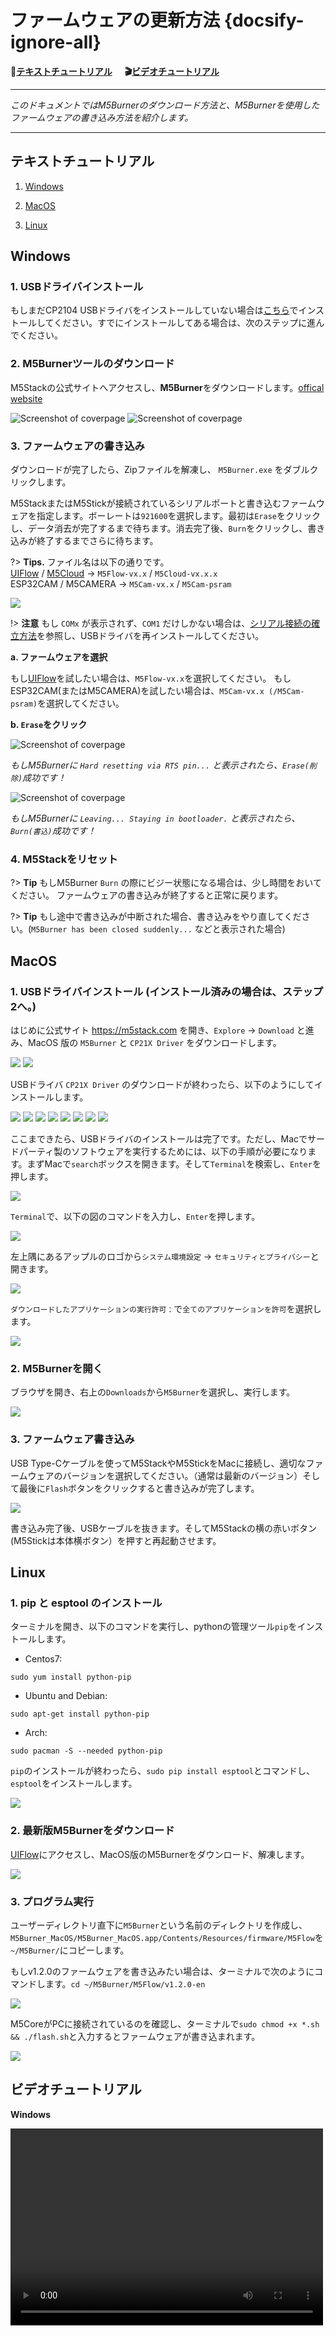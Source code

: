 # ファームウェアの更新方法 {docsify-ignore-all}

**:memo:[テキストチュートリアル](#テキストチュートリアル)&nbsp;&nbsp;&nbsp;&nbsp;&nbsp;&nbsp;:clapper:[ビデオチュートリアル](#ビデオチュートリアル)**

***

*このドキュメントではM5Burnerのダウンロード方法と、M5Burnerを使用したファームウェアの書き込み方法を紹介します。*

***

## テキストチュートリアル

1. [Windows](#Windows)

2. [MacOS](#MacOS)

2. [Linux](#Linux)

## Windows

### 1. USBドライバインストール

もしまだCP2104 USBドライバをインストールしていない場合は[こちら](zh_CN/related_documents/establish_serial_connection)でインストールしてください。すでにインストールしてある場合は、次のステップに進んでください。

### 2. M5Burnerツールのダウンロード

M5Stackの公式サイトへアクセスし、**M5Burner**をダウンロードします。[offical website](http://www.m5stack.com)

<img src="assets/img/getting_started_pics/how_to_burn_firmware/download_M5Burner.png" alt="Screenshot of coverpage" title="Cover page">

<img src="assets/img/getting_started_pics/how_to_burn_firmware/download_M5Burner_02.png" alt="Screenshot of coverpage" title="Cover page">

### 3. ファームウェアの書き込み

ダウンロードが完了したら、Zipファイルを解凍し、 `M5Burner.exe` をダブルクリックします。

M5StackまたはM5Stickが接続されているシリアルポートと書き込むファームウェアを指定します。ボーレートは`921600`を選択します。最初は`Erase`をクリックし、データ消去が完了するまで待ちます。消去完了後、`Burn`をクリックし、書き込みが終了するまでさらに待ちます。

?> **Tips.** ファイル名は以下の通りです。<br>[UIFlow](http://flow.m5stack.com) / [M5Cloud](http://cloud.m5stack.com) → `M5Flow-vx.x` / `M5Cloud-vx.x.x`<br>
   ESP32CAM / M5CAMERA → `M5Cam-vx.x` / `M5Cam-psram`

<img src="assets/img/getting_started_pics/how_to_burn_firmware/burn_flow_firmware.gif">

!> **注意** もし `COMx` が表示されず、`COM1` だけしかない場合は、[シリアル接続の確立方法](ja/related_documents/establish_serial_connection)を参照し、USBドライバを再インストールしてください。

**a. ファームウェアを選択**

もし[UIFlow](http://flow.m5stack.com)を試したい場合は、`M5Flow-vx.x`を選択してください。
もしESP32CAM(またはM5CAMERA)を試したい場合は、`M5Cam-vx.x (/M5Cam-psram)`を選択してください。

**b. `Erase`をクリック**

<img src="assets/img/getting_started_pics/how_to_burn_firmware/burn_firmware_01.png" alt="Screenshot of coverpage" title="Cover page">

*もしM5Burnerに `Hard resetting via RTS pin...` と表示されたら、`Erase(削除)`成功です！*

<img src="assets/img/getting_started_pics/how_to_burn_firmware/burn_firmware_04.png" alt="Screenshot of coverpage" title="Cover page">

*もしM5Burnerに `Leaving... Staying in bootloader.` と表示されたら、`Burn(書込)`成功です！*

### 4. M5Stackをリセット

?> **Tip**
もしM5Burner `Burn` の際にビジー状態になる場合は、少し時間をおいてください。 ファームウェアの書き込みが終了すると正常に戻ります。

?> **Tip** もし途中で書き込みが中断された場合、書き込みをやり直してください。(`M5Burner has been closed suddenly...` などと表示された場合)

## MacOS

### 1. USBドライバインストール (インストール済みの場合は、ステップ2へ。)

はじめに公式サイト https://m5stack.com を開き、`Explore` -> `Download` と進み、MacOS 版の `M5Burner` と `CP21X Driver` をダウンロードします。

<img src="assets/img/getting_started_pics/how_to_burn_firmware/burn_firmware_mac_01.png">

<img src="assets/img/getting_started_pics/how_to_burn_firmware/burn_firmware_mac_02.png">

USBドライバ `CP21X Driver` のダウンロードが終わったら、以下のようにしてインストールします。

<img src="assets/img/getting_started_pics/how_to_burn_firmware/burn_firmware_mac_03.png">

<img src="assets/img/getting_started_pics/how_to_burn_firmware/burn_firmware_mac_04.png">

<img src="assets/img/getting_started_pics/how_to_burn_firmware/burn_firmware_mac_05.png">

<img src="assets/img/getting_started_pics/how_to_burn_firmware/burn_firmware_mac_06.png">

<img src="assets/img/getting_started_pics/how_to_burn_firmware/burn_firmware_mac_07.png">

<img src="assets/img/getting_started_pics/how_to_burn_firmware/burn_firmware_mac_08.png">

<img src="assets/img/getting_started_pics/how_to_burn_firmware/burn_firmware_mac_09.png">

<img src="assets/img/getting_started_pics/how_to_burn_firmware/burn_firmware_mac_10.png">

ここまできたら、USBドライバのインストールは完了です。ただし、Macでサードパーティ製のソフトウェアを実行するためには、以下の手順が必要になります。まずMacで`search`ボックスを開きます。そして`Terminal`を検索し、`Enter`を押します。

<img src="assets/img/getting_started_pics/how_to_burn_firmware/burn_firmware_mac_11.png">

`Terminal`で、以下の図のコマンドを入力し、`Enter`を押します。

<img src="assets/img/getting_started_pics/how_to_burn_firmware/burn_firmware_mac_12.png">

左上隅にあるアップルのロゴから`システム環境設定` → `セキュリティとプライバシー`と開きます。

<img src="assets/img/getting_started_pics/how_to_burn_firmware/burn_firmware_mac_13.png">

`ダウンロードしたアプリケーションの実行許可：`で`全てのアプリケーションを許可`を選択します。

<img src="assets/img/getting_started_pics/how_to_burn_firmware/burn_firmware_mac_14.png">

### 2. M5Burnerを開く

ブラウザを開き、右上の`Downloads`から`M5Burner`を選択し、実行します。

<img src="assets/img/getting_started_pics/how_to_burn_firmware/burn_firmware_mac_15.png">

### 3. ファームウェア書き込み

USB Type-Cケーブルを使ってM5StackやM5StickをMacに接続し、適切なファームウェアのバージョンを選択してください。（通常は最新のバージョン）そして最後に`Flash`ボタンをクリックすると書き込みが完了します。

<img src="assets/img/getting_started_pics/how_to_burn_firmware/burn_firmware_mac_16.png">

書き込み完了後、USBケーブルを抜きます。そしてM5Stackの横の赤いボタン(M5Stickは本体横ボタン）を押すと再起動させます。

## Linux

### 1. pip と esptool のインストール

ターミナルを開き、以下のコマンドを実行し、pythonの管理ツール`pip`をインストールします。

* Centos7:

```clike
sudo yum install python-pip
```

* Ubuntu and Debian:

```clike
sudo apt-get install python-pip
```

* Arch:

```clike
sudo pacman -S --needed python-pip
```

`pip`のインストールが終わったら、`sudo pip install esptool`とコマンドし、`esptool`をインストールします。

<img src="assets/img/getting_started_pics/how_to_burn_firmware/burn_firmware_11.png">

### 2. 最新版M5Burnerをダウンロード

[UIFlow](http://www.m5stack.com)にアクセスし、MacOS版のM5Burnerをダウンロード、解凍します。

<img src="assets/img/getting_started_pics/how_to_burn_firmware/burn_firmware_10.png">

### 3. プログラム実行

ユーザーディレクトリ直下に`M5Burner`という名前のディレクトリを作成し、`M5Burner_MacOS/M5Burner_MacOS.app/Contents/Resources/firmware/M5Flow`を`~/M5Burner/`にコピーします。

もしv1.2.0のファームウェアを書き込みたい場合は、ターミナルで次のようにコマンドします。`cd ~/M5Burner/M5Flow/v1.2.0-en`

<img src="assets/img/getting_started_pics/how_to_burn_firmware/burn_firmware_13.png">

M5CoreがPCに接続されているのを確認し、ターミナルで`sudo chmod +x *.sh && ./flash.sh`と入力するとファームウェアが書き込まれます。

<img src="assets/img/getting_started_pics/how_to_burn_firmware/burn_firmware_12.png">

## ビデオチュートリアル

**Windows**

<video width="500" height="315" controls>
    <source src="https://m5stack.oss-cn-shenzhen.aliyuncs.com/video/%E6%95%99%E7%A8%8B/WiFi%20Configuration/A2%20-%20WIFI%20Configuration.mp4" type="video/mp4">
</video>